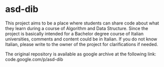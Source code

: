# asd-dib
This project aims to be a place where students can share code about what they learn during a course of Algorithm and Data Structure. 
Since the project is basically intended for a Bachelor degree course of Italian universities, comments and content could be in Italian. 
If you do not know Italian, please write to the owner of the project for clarifications if needed.

The original repository is available as google archive at the following link:
code.google.com/p/asd-dib

